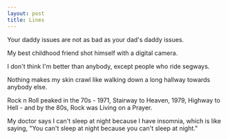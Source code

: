 ```yaml
---
layout: post
title: Lines
---
```

Your daddy issues are not as bad as your dad's daddy issues.

My best childhood friend shot himself with a digital camera.

I don't think I'm better than anybody, except people who ride segways.

Nothing makes my skin crawl like walking down a long hallway towards anybody else.

Rock n Roll peaked in the 70s - 1971, Stairway to Heaven, 1979, Highway to Hell - and by the 80s, Rock was Living on a Prayer.

My doctor says I can't sleep at night because I have insomnia, which is like saying, "You can't sleep at night because you can't sleep at night."
